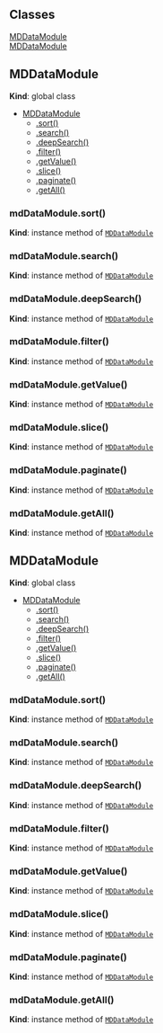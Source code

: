 ## Classes

<dl>
<dt><a href="#MDDataModule">MDDataModule</a></dt>
<dd></dd>
<dt><a href="#MDDataModule">MDDataModule</a></dt>
<dd></dd>
</dl>

<a name="MDDataModule"></a>

## MDDataModule
**Kind**: global class  

* [MDDataModule](#MDDataModule)
    * [.sort()](#MDDataModule+sort)
    * [.search()](#MDDataModule+search)
    * [.deepSearch()](#MDDataModule+deepSearch)
    * [.filter()](#MDDataModule+filter)
    * [.getValue()](#MDDataModule+getValue)
    * [.slice()](#MDDataModule+slice)
    * [.paginate()](#MDDataModule+paginate)
    * [.getAll()](#MDDataModule+getAll)

<a name="MDDataModule+sort"></a>

### mdDataModule.sort()
**Kind**: instance method of [<code>MDDataModule</code>](#MDDataModule)  
<a name="MDDataModule+search"></a>

### mdDataModule.search()
**Kind**: instance method of [<code>MDDataModule</code>](#MDDataModule)  
<a name="MDDataModule+deepSearch"></a>

### mdDataModule.deepSearch()
**Kind**: instance method of [<code>MDDataModule</code>](#MDDataModule)  
<a name="MDDataModule+filter"></a>

### mdDataModule.filter()
**Kind**: instance method of [<code>MDDataModule</code>](#MDDataModule)  
<a name="MDDataModule+getValue"></a>

### mdDataModule.getValue()
**Kind**: instance method of [<code>MDDataModule</code>](#MDDataModule)  
<a name="MDDataModule+slice"></a>

### mdDataModule.slice()
**Kind**: instance method of [<code>MDDataModule</code>](#MDDataModule)  
<a name="MDDataModule+paginate"></a>

### mdDataModule.paginate()
**Kind**: instance method of [<code>MDDataModule</code>](#MDDataModule)  
<a name="MDDataModule+getAll"></a>

### mdDataModule.getAll()
**Kind**: instance method of [<code>MDDataModule</code>](#MDDataModule)  
<a name="MDDataModule"></a>

## MDDataModule
**Kind**: global class  

* [MDDataModule](#MDDataModule)
    * [.sort()](#MDDataModule+sort)
    * [.search()](#MDDataModule+search)
    * [.deepSearch()](#MDDataModule+deepSearch)
    * [.filter()](#MDDataModule+filter)
    * [.getValue()](#MDDataModule+getValue)
    * [.slice()](#MDDataModule+slice)
    * [.paginate()](#MDDataModule+paginate)
    * [.getAll()](#MDDataModule+getAll)

<a name="MDDataModule+sort"></a>

### mdDataModule.sort()
**Kind**: instance method of [<code>MDDataModule</code>](#MDDataModule)  
<a name="MDDataModule+search"></a>

### mdDataModule.search()
**Kind**: instance method of [<code>MDDataModule</code>](#MDDataModule)  
<a name="MDDataModule+deepSearch"></a>

### mdDataModule.deepSearch()
**Kind**: instance method of [<code>MDDataModule</code>](#MDDataModule)  
<a name="MDDataModule+filter"></a>

### mdDataModule.filter()
**Kind**: instance method of [<code>MDDataModule</code>](#MDDataModule)  
<a name="MDDataModule+getValue"></a>

### mdDataModule.getValue()
**Kind**: instance method of [<code>MDDataModule</code>](#MDDataModule)  
<a name="MDDataModule+slice"></a>

### mdDataModule.slice()
**Kind**: instance method of [<code>MDDataModule</code>](#MDDataModule)  
<a name="MDDataModule+paginate"></a>

### mdDataModule.paginate()
**Kind**: instance method of [<code>MDDataModule</code>](#MDDataModule)  
<a name="MDDataModule+getAll"></a>

### mdDataModule.getAll()
**Kind**: instance method of [<code>MDDataModule</code>](#MDDataModule)  
